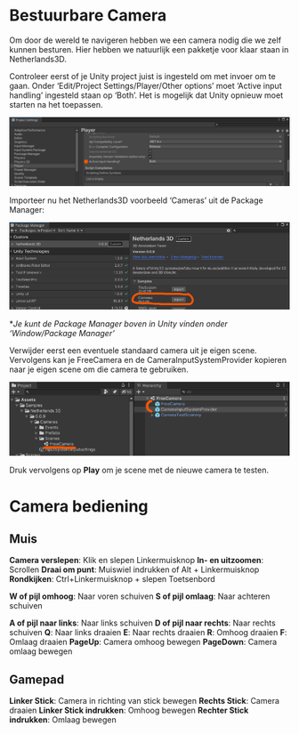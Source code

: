 # Bestuurbare Camera

Om door de wereld te navigeren hebben we een camera nodig die we zelf kunnen besturen. 
Hier hebben we natuurlijk een pakketje voor klaar staan in Netherlands3D.

Controleer eerst of je Unity project juist is ingesteld om met invoer om te gaan.
Onder ‘Edit/Project Settings/Player/Other options’ moet ‘Active input handling’ ingesteld staan op ‘Both’. Het is mogelijk dat Unity opnieuw moet starten na het toepassen.

![img](./imgs/camera/image1.png)



Importeer nu het Netherlands3D voorbeeld ‘Cameras’ uit de Package Manager:

![img](./imgs/camera/image2.png)

**Je kunt de Package Manager boven in Unity vinden onder ‘Window/Package Manager’*

Verwijder eerst een eventuele standaard camera uit je eigen scene.
Vervolgens kan je FreeCamera en de CameraInputSystemProvider kopieren naar je eigen scene om die camera te gebruiken.

![img](./imgs/camera/image3.png)

Druk vervolgens op **Play** om je scene met de nieuwe camera te testen.



# Camera bediening

## Muis

**Camera verslepen**: Klik en slepen Linkermuisknop
**In- en uitzoomen**: Scrollen
**Draai om punt**: Muiswiel indrukken of Alt + Linkermuisknop
**Rondkijken**: Ctrl+Linkermuisknop + slepen
Toetsenbord

**W of pijl omhoog**: Naar voren schuiven
**S of pijl omlaag**: Naar achteren schuiven

**A of pijl naar links**: Naar links schuiven
**D of pijl naar rechts**: Naar rechts schuiven
**Q**: Naar links draaien
**E**: Naar rechts draaien
**R**: Omhoog draaien
**F**: Omlaag draaien
**PageUp**: Camera omhoog bewegen
**PageDown**: Camera omlaag bewegen

## Gamepad

**Linker Stick**: Camera in richting van stick bewegen
**Rechts Stick**: Camera draaien
**Linker Stick indrukken**: Omhoog bewegen
**Rechter Stick indrukken**: Omlaag bewegen